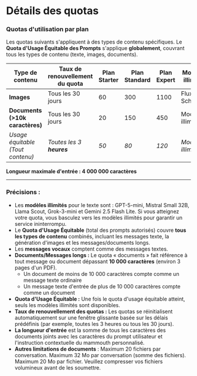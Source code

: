 # Détails des quotas

### **Quotas d'utilisation par plan**

Les quotas suivants s'appliquent à des types de contenu spécifiques. Le **Quota d'Usage Équitable des Prompts** s'applique **globalement**, couvrant tous les types de contenu (texte, images, documents).

| Type de contenu | Taux de renouvellement du quota | Plan Starter  | Plan Standard | Plan Expert | Modèle illimité |
| --- | --- | --- | --- | --- | --- |
| **Images** | Tous les 30 jours | 60 | 300 | 1100 | Flux Schnell |
| **Documents (>10k caractères)** | Tous les 30 jours | 20 | 150 | 450 | Modèles illimités |
| *Usage équitable (Tout contenu)* | *Toutes les 3 **heures*** | *50* | *80* | *120* | *Modèles illimités* |

**Longueur maximale d'entrée : 4 000 000 caractères**

---

### **Précisions :**

- Les **modèles illimités** pour le texte sont : GPT-5-mini, Mistral Small 32B, Llama Scout, Grok-3-mini et Gemini 2.5 Flash Lite. Si vous atteignez votre quota, vous basculez vers les modèles illimités pour garantir un service ininterrompu.
- Le **Quota d'Usage Équitable** (total des prompts autorisés) couvre **tous les types de contenu** combinés, incluant les messages texte, la génération d'images et les messages/documents longs.
- Les **messages vocaux** comptent comme des messages textes.
- **Documents/Messages longs :** Le quota « documents » fait référence à tout message ou document dépassant **10 000 caractères** (environ 3 pages d'un PDF).
    - Un document de moins de 10 000 caractères compte comme un message texte ordinaire
    - Un message texte d'entrée de plus de 10 000 caractères compte comme un document
- **Quota d'Usage Équitable :** Une fois le quota d'usage équitable atteint, seuls les modèles illimités sont disponibles.
- **Taux de renouvellement des quotas :** Les quotas se réinitialisent automatiquement sur une fenêtre glissante basée sur les délais prédéfinis (par exemple, toutes les 3 heures ou tous les 30 jours).
- **La longueur d'entrée** est la somme de tous les caractères des documents joints avec les caractères du prompt utilisateur et l'instruction contextuelle du mammouth personnalisé.
- **Autres limitations de documents** : Maximum 20 fichiers par conversation. Maximum 32 Mo par conversation (somme des fichiers). Maximum 20 Mo par fichier. Veuillez compresser vos fichiers volumineux avant de les soumettre.